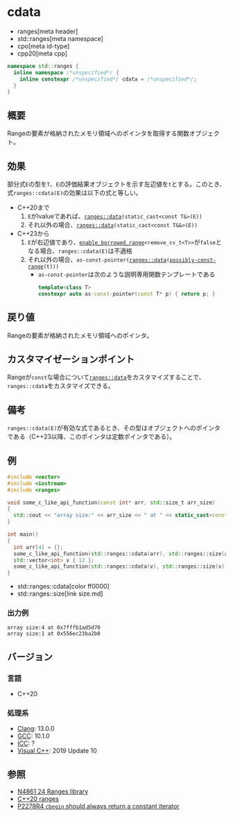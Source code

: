 # cdata
* ranges[meta header]
* std::ranges[meta namespace]
* cpo[meta id-type]
* cpp20[meta cpp]

```cpp
namespace std::ranges {
  inline namespace /*unspecified*/ {
    inline constexpr /*unspecified*/ cdata = /*unspecified*/;
  }
}
```

## 概要
Rangeの要素が格納されたメモリ領域へのポインタを取得する関数オブジェクト。

## 効果
部分式`E`の型を`T`、`E`の評価結果オブジェクトを示す左辺値を`t`とする。このとき、式`ranges::cdata(E)`の効果は以下の式と等しい。

- C++20まで
    1. `E`がlvalueであれば、[`ranges::data`](data.md)`(static_cast<const T&>(E))`
    2. それ以外の場合、[`ranges::data`](data.md)`(static_cast<const T&&>(E))`
- C++23から
    1. `E`が右辺値であり、[`enable_borrowed_range`](./enable_borrowed_range.md)`<remove_cv_t<T>>`が`false`となる場合、`ranges::cdata(E)`は不適格
    2. それ以外の場合、`as-const-pointer(`[`ranges::data`](data.md)`(`[`possibly-const-range`](./possibly-const-range.md)`(t)))`
        - `as-const-pointer`は次のような説明専用関数テンプレートである
          ```cpp
          template<class T>
          constexpr auto as-const-pointer(const T* p) { return p; }
          ```

## 戻り値
Rangeの要素が格納されたメモリ領域へのポインタ。

## カスタマイゼーションポイント
Rangeが`const`な場合について[`ranges::data`](data.md)をカスタマイズすることで、`ranges::cdata`をカスタマイズできる。

## 備考
`ranges::cdata(E)`が有効な式であるとき、その型はオブジェクトへのポインタである（C++23以降、このポインタは定数ポインタである）。

## 例
```cpp example
#include <vector>
#include <iostream>
#include <ranges>

void some_c_like_api_function(const int* arr, std::size_t arr_size)
{
  std::cout << "array size:" << arr_size << " at " << static_cast<const void*>(arr) << std::endl;
}

int main()
{
  int arr[4] = {};
  some_c_like_api_function(std::ranges::cdata(arr), std::ranges::size(arr));
  std::vector<int> v { 12 };
  some_c_like_api_function(std::ranges::cdata(v), std::ranges::size(v));
}
```
* std::ranges::cdata[color ff0000]
* std::ranges::size[link size.md]

### 出力例
```
array size:4 at 0x7fffb1ad5d70
array size:1 at 0x556ec23ba2b0
```

## バージョン
### 言語
- C++20

### 処理系
- [Clang](/implementation.md#clang): 13.0.0
- [GCC](/implementation.md#gcc): 10.1.0
- [ICC](/implementation.md#icc): ?
- [Visual C++](/implementation.md#visual_cpp): 2019 Update 10

## 参照
- [N4861 24 Ranges library](https://timsong-cpp.github.io/cppwp/n4861/ranges)
- [C++20 ranges](https://techbookfest.org/product/5134506308665344)
- [P2278R4 `cbegin` should always return a constant iterator](https://www.open-std.org/jtc1/sc22/wg21/docs/papers/2022/p2278r4.html)
